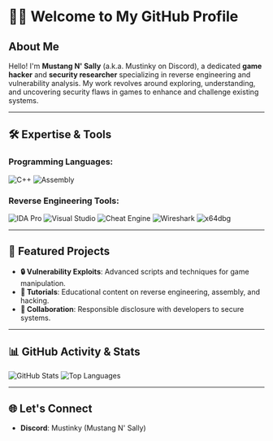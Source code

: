 # 🕵️‍♂️ Welcome to My GitHub Profile

## About Me
Hello! I'm **Mustang N' Sally** (a.k.a. Mustinky on Discord), a dedicated **game hacker** and **security researcher** specializing in reverse engineering and vulnerability analysis. My work revolves around exploring, understanding, and uncovering security flaws in games to enhance and challenge existing systems.

---

## 🛠️ Expertise & Tools

### Programming Languages:
![C++](https://img.shields.io/badge/C%2B%2B-00599C?style=for-the-badge&logo=cplusplus&logoColor=white)
![Assembly](https://img.shields.io/badge/Assembly-525252?style=for-the-badge&logo=amd&logoColor=white)

### Reverse Engineering Tools:
![IDA Pro](https://img.shields.io/badge/IDA%20Pro-2C2C2C?style=for-the-badge&logo=data:image/svg+xml;base64,[base64_encoded_logo_here]&logoColor=white)
![Visual Studio](https://img.shields.io/badge/Visual%20Studio-5C2D91?style=for-the-badge&logo=visualstudio&logoColor=white)
![Cheat Engine](https://img.shields.io/badge/Cheat%20Engine-3776AB?style=for-the-badge&logo=cheatengine&logoColor=white)
![Wireshark](https://img.shields.io/badge/Wireshark-1679A7?style=for-the-badge&logo=wireshark&logoColor=white)
![x64dbg](https://img.shields.io/badge/x64dbg-4A90E2?style=for-the-badge)

---

## 📂 Featured Projects
- **🔒 Vulnerability Exploits**: Advanced scripts and techniques for game manipulation.
- **📜 Tutorials**: Educational content on reverse engineering, assembly, and hacking.
- **🤝 Collaboration**: Responsible disclosure with developers to secure systems.

---

## 📊 GitHub Activity & Stats

![GitHub Stats](https://github-readme-stats.vercel.app/api?username=YourUsername&show_icons=true&theme=dark)
![Top Languages](https://github-readme-stats.vercel.app/api/top-langs/?username=YourUsername&layout=compact&theme=dark)

---

## 🌐 Let's Connect

- **Discord**: Mustinky (Mustang N' Sally)
